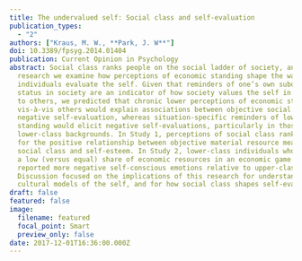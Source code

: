 ```yaml
---
title: The undervalued self: Social class and self-evaluation
publication_types:
  - "2"
authors: ["Kraus, M. W., **Park, J. W**"]
doi: 10.3389/fpsyg.2014.01404
publication: Current Opinion in Psychology
abstract: Social class ranks people on the social ladder of society, and in this 
  research we examine how perceptions of economic standing shape the way that 
  individuals evaluate the self. Given that reminders of one’s own subordinate 
  status in society are an indicator of how society values the self in comparison
  to others, we predicted that chronic lower perceptions of economic standing rank
  vis-à-vis others would explain associations between objective social class and 
  negative self-evaluation, whereas situation-specific reminders of low economic 
  standing would elicit negative self-evaluations, particularly in those from 
  lower-class backgrounds. In Study 1, perceptions of social class rank accounted
  for the positive relationship between objective material resource measures of 
  social class and self-esteem. In Study 2, lower-class individuals who received
  a low (versus equal) share of economic resources in an economic game scenario
  reported more negative self-conscious emotions relative to upper-class individuals.
  Discussion focused on the implications of this research for understanding class-based
  cultural models of the self, and for how social class shapes self-evaluations chronically.
draft: false
featured: false
image:
  filename: featured
  focal_point: Smart
  preview_only: false
date: 2017-12-01T16:36:00.000Z
---
```

